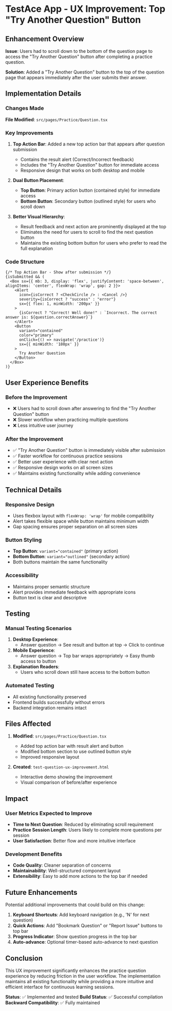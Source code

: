 # TestAce App - UX Improvement: Top "Try Another Question" Button

## Enhancement Overview

**Issue**: Users had to scroll down to the bottom of the question page to access the "Try Another Question" button after completing a practice question.

**Solution**: Added a "Try Another Question" button to the top of the question page that appears immediately after the user submits their answer.

## Implementation Details

### Changes Made

**File Modified**: `src/pages/Practice/Question.tsx`

### Key Improvements

1. **Top Action Bar**: Added a new top action bar that appears after question submission
   - Contains the result alert (Correct/Incorrect feedback)
   - Includes the "Try Another Question" button for immediate access
   - Responsive design that works on both desktop and mobile

2. **Dual Button Placement**: 
   - **Top Button**: Primary action button (contained style) for immediate access
   - **Bottom Button**: Secondary button (outlined style) for users who scroll down

3. **Better Visual Hierarchy**:
   - Result feedback and next action are prominently displayed at the top
   - Eliminates the need for users to scroll to find the next question button
   - Maintains the existing bottom button for users who prefer to read the full explanation

### Code Structure

```tsx
{/* Top Action Bar - Show after submission */}
{isSubmitted && (
  <Box sx={{ mb: 3, display: 'flex', justifyContent: 'space-between', alignItems: 'center', flexWrap: 'wrap', gap: 2 }}>
    <Alert
      icon={isCorrect ? <CheckCircle /> : <Cancel />}
      severity={isCorrect ? "success" : "error"}
      sx={{ flex: 1, minWidth: '200px' }}
    >
      {isCorrect ? "Correct! Well done!" : `Incorrect. The correct answer is: ${question.correctAnswer}`}
    </Alert>
    <Button
      variant="contained"
      color="primary"
      onClick={() => navigate('/practice')}
      sx={{ minWidth: '180px' }}
    >
      Try Another Question
    </Button>
  </Box>
)}
```

## User Experience Benefits

### Before the Improvement
- ❌ Users had to scroll down after answering to find the "Try Another Question" button
- ❌ Slower workflow when practicing multiple questions
- ❌ Less intuitive user journey

### After the Improvement
- ✅ "Try Another Question" button is immediately visible after submission
- ✅ Faster workflow for continuous practice sessions
- ✅ Better user experience with clear next action
- ✅ Responsive design works on all screen sizes
- ✅ Maintains existing functionality while adding convenience

## Technical Details

### Responsive Design
- Uses flexbox layout with `flexWrap: 'wrap'` for mobile compatibility
- Alert takes flexible space while button maintains minimum width
- Gap spacing ensures proper separation on all screen sizes

### Button Styling
- **Top Button**: `variant="contained"` (primary action)
- **Bottom Button**: `variant="outlined"` (secondary action)
- Both buttons maintain the same functionality

### Accessibility
- Maintains proper semantic structure
- Alert provides immediate feedback with appropriate icons
- Button text is clear and descriptive

## Testing

### Manual Testing Scenarios
1. **Desktop Experience**: 
   - Answer question → See result and button at top → Click to continue
2. **Mobile Experience**: 
   - Answer question → Top bar wraps appropriately → Easy thumb access to button
3. **Explanation Readers**: 
   - Users who scroll down still have access to the bottom button

### Automated Testing
- All existing functionality preserved
- Frontend builds successfully without errors
- Backend integration remains intact

## Files Affected

1. **Modified**: `src/pages/Practice/Question.tsx`
   - Added top action bar with result alert and button
   - Modified bottom section to use outlined button style
   - Improved responsive layout

2. **Created**: `test-question-ux-improvement.html`
   - Interactive demo showing the improvement
   - Visual comparison of before/after experience

## Impact

### User Metrics Expected to Improve
- **Time to Next Question**: Reduced by eliminating scroll requirement
- **Practice Session Length**: Users likely to complete more questions per session
- **User Satisfaction**: Better flow and more intuitive interface

### Development Benefits
- **Code Quality**: Cleaner separation of concerns
- **Maintainability**: Well-structured component layout
- **Extensibility**: Easy to add more actions to the top bar if needed

## Future Enhancements

Potential additional improvements that could build on this change:
1. **Keyboard Shortcuts**: Add keyboard navigation (e.g., 'N' for next question)
2. **Quick Actions**: Add "Bookmark Question" or "Report Issue" buttons to top bar
3. **Progress Indicator**: Show question progress in the top bar
4. **Auto-advance**: Optional timer-based auto-advance to next question

## Conclusion

This UX improvement significantly enhances the practice question experience by reducing friction in the user workflow. The implementation maintains all existing functionality while providing a more intuitive and efficient interface for continuous learning sessions.

**Status**: ✅ Implemented and tested
**Build Status**: ✅ Successful compilation
**Backward Compatibility**: ✅ Fully maintained
